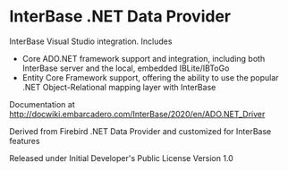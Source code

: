 # InterBase .NET Data Provider

InterBase Visual Studio integration.
Includes 
- Core ADO.NET framework support and integration, including both InterBase server and the local, embedded IBLite/IBToGo
- Entity Core Framework support, offering the ability to use the popular .NET Object-Relational mapping layer with InterBase

Documentation at http://docwiki.embarcadero.com/InterBase/2020/en/ADO.NET_Driver

Derived from Firebird .NET Data Provider and customized for InterBase features

Released under Initial Developer's Public License Version 1.0
